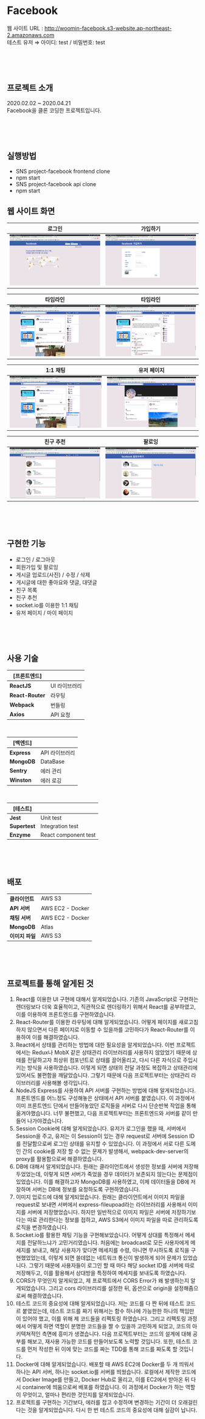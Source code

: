 # Facebook

웹 사이트 URL : http://woomin-facebook.s3-website.ap-northeast-2.amazonaws.com  
테스트 유저 ⇒ 아이디: test / 비밀번호: test 

<br />
<br />
<br />

## 프로젝트 소개

2020.02.02 ~ 2020.04.21  
Facebook을 클론 코딩한 프로젝트입니다.

<br />
<br />
<br />

## 실행방법

- SNS project-facebook frontend clone
- npm start
- SNS project-facebook api clone
- npm start


## 웹 사이트 화면

|                 로그인                |               가입하기                |
| :-----------------------------------: | :-----------------------------------: |
| <img src="./src/files/login.png" >    | <img src="./src/files/signup.png" >   |

|               타임라인                |                타임라인               |
| :-----------------------------------: | :-----------------------------------: |
| <img src="./src/files/timeline.png" > | <img src="./src/files/comment.png" >  |

|                1:1 채팅               |               유저 페이지             |
| :-----------------------------------: | :-----------------------------------: |
| <img src="./src/files/chatting.png" > | <img src="./src/files/userpage.png" > |

|               친구 추천               |                 팔로잉                |
| :-----------------------------------: | :-----------------------------------: |
| <img src="./src/files/knowingman.png" > | <img src="./src/files/follow.png" > |

<br />
<br />
<br />

## 구현한 기능

- 로그인 / 로그아웃  
- 회원가입 및 팔로잉  
- 게시글 업로드(사진) / 수정 / 삭제  
- 게시글에 대한 좋아요와 댓글, 대댓글  
- 친구 목록  
- 친구 추천  
- socket.io를 이용한 1:1 채팅  
- 유저 페이지 / 마이 페이지  

<br />
<br />
<br />

## 사용 기술

| **[프론트엔드]** |                |
| ---------------- | -------------- |
| **ReactJS**      | UI 라이브러리  |
| **React-Router** | 라우팅         |
| **Webpack**      | 번들링         |
| **Axios**        | API 요청       |
<br />

| **[백엔드]**     |                |
| ---------------- | -------------- |
| **Express**      | API 라이브러리 |
| **MongoDB**      | DataBase       |
| **Sentry**       | 에러 관리      |
| **Winston**      | 에러 로깅      |
<br />

| **[테스트]**     |                  |
| ---------------- | ---------------- |
| **Jest**         | Unit test        |
| **Supertest**    | Integration test |
| **Enzyme**       | React component test |

<br />
<br />
<br />

## 배포

|                  |         |
| ---------------- | ------- |
| **클라이언트**   | AWS S3  |
| **API 서버**     | AWS EC2 - Docker |
| **채팅 서버**    | AWS EC2 - Docker |
| **MongoDB**      | Atlas   |
| **이미지 파일**  | AWS S3  |

<br />
<br />
<br />

## 프로젝트를 통해 알게된 것

1. React를 이용한 UI 구현에 대해서 알게되었습니다. 기존의 JavaScript로 구현하는 렌더링보다 더욱 효율적이고, 직관적으로 렌더링하기 위해서 React를 공부하였고, 이를 이용하여 프론트엔드를 구현하였습니다.
2. React-Router를 이용한 라우팅에 대해 알게되었습니다. 어떻게 페이지를 새로고침하지 않으면서 다른 페이지로 이동할 수 있을까를 고민하다가 React-Router를 이용하여 이를 해결하였습니다.
3. React에서 상태를 관리하는 방법에 대한 필요성을 알게되었습니다. 이번 프로젝트에서는 Redux나 MobX 같은 상태관리 라이브러리를 사용하지 않았었기 때문에 상태를 전달하고자 최상위 컴포넌트로 상태를 끌어올리고, 다시 다른 자식으로 주입시키는 방식을 사용하였습니다. 이렇게 되면 상태의 전달 과정도 복잡하고 상태관리에 있어서도 불편함을 깨달았습니다. 그렇기 때문에 다음 프로젝트부터는 상태관리 라이브러리를 사용해볼 생각입니다.
4. NodeJS Express를 사용하여 API 서버를 구현하는 방법에 대해 알게되었습니다. 프론트엔드를 어느정도 구성해놓은 상태에서 API 서버를 붙였습니다. 이 과정에서 이미 프론트엔드 단에서 만들어놓았던 로직들을 서버로 다시 단순반복 작업을 통해 옮겨야했습니다. 너무 불편했고, 다음 프로젝트부터는 프론트엔드와 서버를 같이 만들어 나가야겠습니다.
5. Session Cookie에 대해 알게되었습니다. 유저가 로그인을 했을 때, 서버에서 Session을 주고, 유저는 이 Session이 있는 경우 request로 서버에 Session ID를 전달함으로써 로그인 상태를 유지할 수 있었습니다. 이 과정에서 서로 다른 도메인 간의 cookie를 저장 할 수 없는 문제가 발생해서, webpack-dev-server의 proxy를 활용함으로써 해결하였습니다.
6. DB에 대해서 알게되었습니다. 원래는 클라이언트에서 생성한 정보를 서버에 저장해두었었는데, 이렇게 되면 서버가 죽었을 경우 데이터가 보존되지 않는다는 문제점이 있었습니다. 이를 해결하고자 MongoDB를 사용하였고, 이제 데이터들을 DB에 저장하며 서버는 DB에 정보를 요청하도록 구현하였습니다.
7. 이미지 업로드에 대해 알게되었습니다. 원래는 클라이언트에서 이미지 파일을 request로 보내면 서버에서 express-fileupoad라는 라이브러리를 사용해서 이미지를 서버에 저장했었습니다. 하지만 일반적으로 이미지 파일은 서버에 저장하기보다는 따로 관리한다는 정보를 접하고, AWS S3에서 이미지 파일을 따로 관리하도록 로직을 변경하였습니다.
8. Socket.io를 활용한 채팅 기능을 구현해보았습니다. 어떻게 상대를 특정해서 메세지를 전달하느냐가 고민거리였습니다. 처음에는 broadcast로 모든 사용자에게 메세지를 보내고, 해당 사용자가 맞다면 메세지를 수령, 아니면 무시하도록 로직을 구현했었었는데, 이렇게 되면 쓸데없는 네트워크 통신이 발생하게 되어 문제가 있었습니다. 그렇기 때문에 사용자들이 로그인 할 때 마다 해당 socket ID를 서버에 따로 저장해두고, 이를 활용해서 상대방을 특정하여 메세지를 보내도록 하였습니다.
9. CORS가 무엇인지 알게되었고, 제 프로젝트에서 CORS Error가 왜 발생하는지 알게되었습니다. 그리고 cors 라이브러리를 설정한 뒤, 옵션으로 origin을 설정해줌으로써 해결하였습니다.
10. 테스트 코드의 중요성에 대해 알게되었습니다. 저는 코드를 다 짠 뒤에 테스트 코드르 붙였었는데, 테스트 코드를 짜기 위해서는 함수 하나에 가능한한 하나의 책임만이 있어야 했고, 이를 위해 제 코드들을 리펙토링 하였습니다. 그리고 리펙토링 과정에서 어떻게 하면 역할이 분명한 코드들을 짤 수 있을까 고민하게 되었고, 코드의 아키텍쳐적인 측면에 흥미가 생겼습니다. 다음 프로젝트부터는 코드의 설계에 대해 공부를 해보고, 재사용 가능한 코드를 만들어보도록 노력할 것입니다. 또한, 테스트 코드를 먼저 작성한 뒤 이에 맞는 코드를 짜는 TDD를 통해 코드를 짜도록 할 것입니다.
11. Docker에 대해 알게되었습니다. 배포할 때 AWS EC2에 Docker를 두 개 띄워서 하나는 API 서버, 하나는 socket.io를 서버를 띄웠습니다. 로컬에서 제작한 코드에서 Docker Image를 만들고, Docker Hub로 올리고, 이를 EC2에서 받아온 뒤 다시 container에 띄움으로써 배포를 하였습니다. 이 과정에서 Docker가 하는 역할이 무엇이고, 얼마나 편리한 것인지를 알게되었습니다.
12. 프로젝트를 구현하는 기간보다, 에러를 잡고 수정하며 변경하는 기간이 더 오래걸린다는 것을 알게되었습니다. 다시 한 번 테스트 코드의 중요성에 대해 실감이 납니다.
